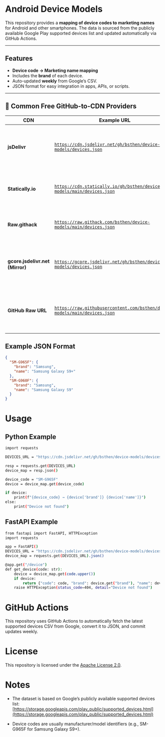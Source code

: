 # Android Device Models

This repository provides a **mapping of device codes to marketing names** for Android and other smartphones. The data is sourced from the publicly available Google Play supported devices list and updated automatically via GitHub Actions.

---

## Features

- **Device code → Marketing name mapping**  
- Includes the **brand** of each device.  
- Auto-updated **weekly** from Google’s CSV.  
- JSON format for easy integration in apps, APIs, or scripts.  

---

## 🧩 Common Free GitHub-to-CDN Providers

| CDN                             | Example URL                                                                | Notes                                                                                                |
| ------------------------------- | -------------------------------------------------------------------------- | ---------------------------------------------------------------------------------------------------- |
| **jsDelivr**                    | [`https://cdn.jsdelivr.net/gh/bsthen/device-models/devices.json`](https://cdn.jsdelivr.net/gh/bsthen/device-models/devices.json)            | ✅ Fast, reliable, cached globally via Cloudflare. Recommended for production.                        |
| **Statically.io**               | [`https://cdn.statically.io/gh/bsthen/device-models/main/devices.json`](https://cdn.statically.io/gh/bsthen/device-models/main/devices.json)      | ✅ Fast, good for GitHub content, supports branches and tags.                                         |
| **Raw.githack**                 | [`https://raw.githack.com/bsthen/device-models/main/devices.json`](https://raw.githack.com/bsthen/device-models/main/devices.json)           | ✅ Good for testing or demo usage; caches aggressively.                                               |
| **gcore.jsdelivr.net (Mirror)** | [`https://gcore.jsdelivr.net/gh/bsthen/device-models/devices.json`](https://gcore.jsdelivr.net/gh/bsthen/device-models/devices.json)          | 🌍 Mirror of jsDelivr on Gcore network, used automatically by jsDelivr sometimes.                    |
| **GitHub Raw URL**              | [`https://raw.githubusercontent.com/bsthen/device-models/main/devices.json`](https://raw.githubusercontent.com/bsthen/device-models/main/devices.json) | ⚠️ Not a CDN (no caching or speed optimization). Best for API scripts or updates.                    |

## Example JSON Format

```json
{
  "SM-G965F": {
    "brand": "Samsung",
    "name": "Samsung Galaxy S9+"
  },
  "SM-G960F": {
    "brand": "Samsung",
    "name": "Samsung Galaxy S9"
  }
}
```

# Usage

## Python Example

```bash
import requests

DEVICES_URL = "https://cdn.jsdelivr.net/gh/bsthen/device-models/devices.json"

resp = requests.get(DEVICES_URL)
device_map = resp.json()

device_code = "SM-G965F"
device = device_map.get(device_code)

if device:
    print(f"{device_code} → {device['brand']} {device['name']}")
else:
    print("Device not found")
```

## FastAPI Example

```bash
from fastapi import FastAPI, HTTPException
import requests

app = FastAPI()
DEVICES_URL = "https://cdn.jsdelivr.net/gh/bsthen/device-models/devices.json"
device_map = requests.get(DEVICES_URL).json()

@app.get("/device")
def get_device(code: str):
    device = device_map.get(code.upper())
    if device:
        return {"code": code, "brand": device.get("brand"), "name": device.get("name")}
    raise HTTPException(status_code=404, detail="Device not found")

```

# GitHub Actions

This repository uses GitHub Actions to automatically fetch the latest supported devices CSV from Google, convert it to JSON, and commit updates weekly.

# License

This repository is licensed under the [Apache License 2.0](https://github.com/bsthen/device-models?tab=Apache-2.0-1-ov-file).

# Notes

- The dataset is based on Google’s publicly available supported devices list:
[https://storage.googleapis.com/play_public/supported_devices.html](https://storage.googleapis.com/play_public/supported_devices.html)

- Device codes are usually manufacturer/model identifiers (e.g., SM-G965F for Samsung Galaxy S9+).
